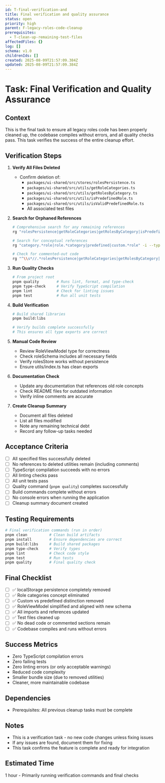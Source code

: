 ```yaml
---
id: T-final-verification-and
title: Final verification and quality assurance
status: open
priority: high
parent: F-legacy-roles-code-cleanup
prerequisites:
  - T-clean-up-remaining-test-files
affectedFiles: {}
log: []
schema: v1.0
childrenIds: []
created: 2025-08-09T21:57:09.384Z
updated: 2025-08-09T21:57:09.384Z
---
```


# Task: Final Verification and Quality Assurance

## Context

This is the final task to ensure all legacy roles code has been properly cleaned up, the codebase compiles without errors, and all quality checks pass. This task verifies the success of the entire cleanup effort.

## Verification Steps

1. **Verify All Files Deleted**
   - Confirm deletion of:
     - `packages/ui-shared/src/stores/rolesPersistence.ts`
     - `packages/ui-shared/src/utils/getRoleCategories.ts`
     - `packages/ui-shared/src/utils/getRolesByCategory.ts`
     - `packages/ui-shared/src/utils/isPredefinedRole.ts`
     - `packages/ui-shared/src/utils/isValidPredefinedRole.ts`
     - All associated test files

2. **Search for Orphaned References**

   ```bash
   # Comprehensive search for any remaining references
   rg "rolesPersistence|getRoleCategories|getRolesByCategory|isPredefinedRole|isValidPredefinedRole" --type ts --type tsx

   # Search for conceptual references
   rg "category.*role|role.*category|predefined|custom.*role" -i --type ts --type tsx

   # Check for commented-out code
   rg "^\\s*//.*rolesPersistence|getRoleCategories|getRolesByCategory|isPredefinedRole|isValidPredefinedRole" --type ts
   ```

3. **Run Quality Checks**

   ```bash
   # From project root
   pnpm quality        # Runs lint, format, and type-check
   pnpm type-check     # Verify TypeScript compilation
   pnpm lint           # Check for linting issues
   pnpm test           # Run all unit tests
   ```

4. **Build Verification**

   ```bash
   # Build shared libraries
   pnpm build:libs

   # Verify builds complete successfully
   # This ensures all type exports are correct
   ```

5. **Manual Code Review**
   - Review RoleViewModel type for correctness
   - Check roleSchema includes all necessary fields
   - Verify rolesStore works without persistence
   - Ensure utils/index.ts has clean exports

6. **Documentation Check**
   - Update any documentation that references old role concepts
   - Check README files for outdated information
   - Verify inline comments are accurate

7. **Create Cleanup Summary**
   - Document all files deleted
   - List all files modified
   - Note any remaining technical debt
   - Record any follow-up tasks needed

## Acceptance Criteria

- [ ] All specified files successfully deleted
- [ ] No references to deleted utilities remain (including comments)
- [ ] TypeScript compilation succeeds with no errors
- [ ] All linting checks pass
- [ ] All unit tests pass
- [ ] Quality command (`pnpm quality`) completes successfully
- [ ] Build commands complete without errors
- [ ] No console errors when running the application
- [ ] Cleanup summary document created

## Testing Requirements

```bash
# Final verification commands (run in order)
pnpm clean          # Clean build artifacts
pnpm install        # Ensure dependencies are correct
pnpm build:libs     # Build shared packages
pnpm type-check     # Verify types
pnpm lint           # Check code style
pnpm test           # Run tests
pnpm quality        # Final quality check
```

## Final Checklist

- [ ] ✅ localStorage persistence completely removed
- [ ] ✅ Role categories concept eliminated
- [ ] ✅ Custom vs predefined distinction removed
- [ ] ✅ RoleViewModel simplified and aligned with new schema
- [ ] ✅ All imports and references updated
- [ ] ✅ Test files cleaned up
- [ ] ✅ No dead code or commented sections remain
- [ ] ✅ Codebase compiles and runs without errors

## Success Metrics

- Zero TypeScript compilation errors
- Zero failing tests
- Zero linting errors (or only acceptable warnings)
- Reduced code complexity
- Smaller bundle size (due to removed utilities)
- Cleaner, more maintainable codebase

## Dependencies

- Prerequisites: All previous cleanup tasks must be complete

## Notes

- This is a verification task - no new code changes unless fixing issues
- If any issues are found, document them for fixing
- This task confirms the feature is complete and ready for integration

## Estimated Time

1 hour - Primarily running verification commands and final checks
